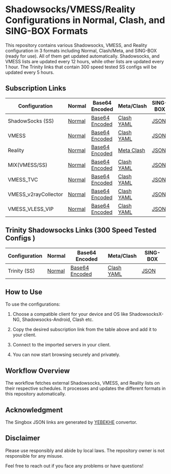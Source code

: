 # Shadowsocks/VMESS/Reality Configurations in Normal, Clash, and SING-BOX Formats

This repository contains various Shadowsocks, VMESS, and Reality configuration in 3 formats including Normal, Clash/Meta, and SING-BOX (ready for use). All of them get updated automatically. Shadowsocks,  and VMESS lists are updated every 12 hours, while other lists are updated every 1 hour. The Trinity links that contain 300 speed tested SS configs will be updated every 5 hours. 

## Subscription Links

| Configuration | Normal | Base64 Encoded | Meta/Clash | SING-BOX |
|-|-|-|-|-|  
| ShadowSocks (SS) | [Normal](https://raw.githubusercontent.com/lagzian/SS-Collector/main/shadowsockes.txt) | [Base64 Encoded](https://raw.githubusercontent.com/lagzian/SS-Collector/main/SS_B64.txt) | [Clash YAML](https://raw.githubusercontent.com/lagzian/SS-Collector/main/ss_clash.yaml) | [JSON](https://raw.githubusercontent.com/lagzian/SS-Collector/main/ss_singbox.json) |
| VMESS | [Normal](https://raw.githubusercontent.com/lagzian/SS-Collector/main/vmess.txt) | [Base64 Encoded](https://raw.githubusercontent.com/lagzian/SS-Collector/main/vmess_B64.txt) | [Clash YAML](https://raw.githubusercontent.com/lagzian/SS-Collector/main/vmess_clash.yaml) | [JSON](https://raw.githubusercontent.com/lagzian/SS-Collector/main/vmess_singbox.json) |
| Reality | [Normal](https://raw.githubusercontent.com/lagzian/SS-Collector/main/reality.txt) | [Base64 Encoded](https://raw.githubusercontent.com/lagzian/SS-Collector/main/reality_B64.txt) | [Meta Clash](https://raw.githubusercontent.com/lagzian/SS-Collector/main/reality_clash.yaml) |[JSON](https://raw.githubusercontent.com/lagzian/TelegramV2rayCollector/main/singbox/sfasfi/reality.json) |
| MIX(VMESS/SS) | [Normal](https://raw.githubusercontent.com/lagzian/SS-Collector/main/mix.txt) | [Base64 Encoded](https://raw.githubusercontent.com/lagzian/SS-Collector/main/mix_B64.txt) | [Clash YAML](https://raw.githubusercontent.com/lagzian/SS-Collector/main/mix_clash.yaml) |[JSON](https://raw.githubusercontent.com/lagzian/SS-Collector/main/mix_singbox.json) |
| VMESS_TVC | [Normal](https://raw.githubusercontent.com/lagzian/SS-Collector/main/vmess_tvc.txt) | [Base64 Encoded](https://raw.githubusercontent.com/lagzian/SS-Collector/main/vmess_B64_tvc.txt) | [Clash YAML](https://raw.githubusercontent.com/lagzian/SS-Collector/main/vmess_tvc_clash.yaml) |[JSON](https://raw.githubusercontent.com/lagzian/SS-Collector/main/vmess_tvc_singbox.json) |
| VMESS_v2rayCollector | [Normal](https://raw.githubusercontent.com/lagzian/SS-Collector/main/vmess_ye.txt) | [Base64 Encoded](https://raw.githubusercontent.com/lagzian/SS-Collector/main/vmess_B64_ye.txt) | [Clash YAML](https://raw.githubusercontent.com/lagzian/SS-Collector/main/vmess_ye_clash.yaml) |[JSON](https://raw.githubusercontent.com/lagzian/SS-Collector/main/vmess_ye_singbox.json) |
| VMESS_VLESS_VIP | [Normal](https://raw.githubusercontent.com/lagzian/SS-Collector/main/vmess_vless.txt) | [Base64 Encoded](https://raw.githubusercontent.com/lagzian/SS-Collector/main/vmess_vless_B64.txt) | [Clash YAML](https://raw.githubusercontent.com/lagzian/SS-Collector/main/vmess_vless_clash.yaml) |[JSON](https://raw.githubusercontent.com/lagzian/SS-Collector/main/vmess_vless_singbox.json) |


## Trinity Shadowsocks Links (300 Speed Tested Configs )

| Configuration | Normal | Base64 Encoded | Meta/Clash | SING-BOX |
|-|-|-|-|-|  
| Trinity (SS) | [Normal](https://raw.githubusercontent.com/lagzian/SS-Collector/main/SS/Trinity.txt) | [Base64 Encoded](https://raw.githubusercontent.com/lagzian/SS-Collector/main/SS/Trinity) | [Clash YAML](https://raw.githubusercontent.com/lagzian/SS-Collector/main/SS/trinity_clash.yaml) | [JSON](https://raw.githubusercontent.com/lagzian/SS-Collector/main/SS/trinity_singbox.json) |


## How to Use

To use the configurations:

1. Choose a compatible client for your device and OS like ShadowsocksX-NG, Shadowsocks-Android, Clash etc.

2. Copy the desired subscription link from the table above and add it to your client.

3. Connect to the imported servers in your client.

4. You can now start browsing securely and privately.

## Workflow Overview

The workflow fetches external Shadowsocks, VMESS, and Reality lists on their respective schedules. It processes and updates the different formats in this repository automatically.

## Acknowledgment

The Singbox JSON links are generated by [YEBEKHE](https://t.me/ItsMeYeBeKhe) convertor.

## Disclaimer

Please use responsibly and abide by local laws. The repository owner is not responsible for any misuse.

Feel free to reach out if you face any problems or have questions!
